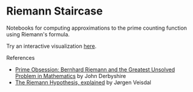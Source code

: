 # Riemann Staircase

Notebooks for computing approximations to the prime counting function using Riemann's formula.

Try an interactive visualization [here]().

References

- [Prime Obsession: Bernhard Riemann and the Greatest Unsolved Problem in Mathematics](https://www.amazon.co.uk/Prime-Obsession-Bernhard-Greatest-Mathematics-ebook/dp/B004D39PGU) by John Derbyshire
- [The Riemann Hypothesis, explained](https://www.cantorsparadise.com/the-riemann-hypothesis-explained-fa01c1f75d3f) by Jørgen Veisdal
